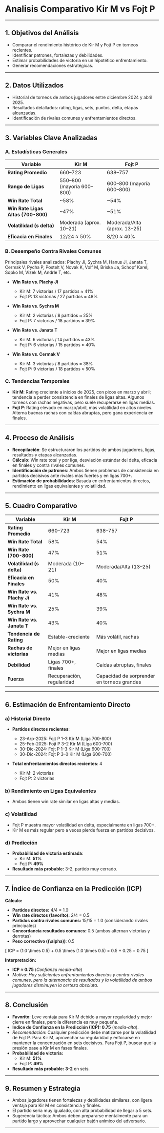 # Analisis Comparativo Kir M vs Fojt P

---

## 1. Objetivos del Análisis

- Comparar el rendimiento histórico de Kir M y Fojt P en torneos recientes.
- Identificar patrones, fortalezas y debilidades.
- Estimar probabilidades de victoria en un hipotético enfrentamiento.
- Generar recomendaciones estratégicas.

---

## 2. Datos Utilizados

- Historial de torneos de ambos jugadores entre diciembre 2024 y abril 2025.
- Resultados detallados: rating, ligas, sets, puntos, delta, etapas alcanzadas.
- Identificación de rivales comunes y enfrentamientos directos.

---

## 3. Variables Clave Analizadas

### A. Estadísticas Generales

| Variable               | Kir M                      | Fojt P                      |
|------------------------|----------------------------|-----------------------------|
| **Rating Promedio**    | 660–723                    | 638–757                     |
| **Rango de Ligas**     | 550–800 (mayoría 600–800)  | 600–800 (mayoría 600–800)   |
| **Win Rate Total**     | ~58%                       | ~54%                        |
| **Win Rate Ligas Altas (700-800)** | ~47%           | ~51%                        |
| **Volatilidad (s delta)** | Moderada (aprox. 10–21) | Moderada/Alta (aprox. 13–25)|
| **Eficacia en Finales**| 12/24 ≈ 50%                | 8/20 ≈ 40%                  |

### B. Desempeño Contra Rivales Comunes

Principales rivales analizados: Plachy Ji, Sychra M, Hanus Ji, Janata T, Cermak V, Pycha P, Postelt V, Novak K, Volf M, Briska Ja, Schopf Karel, Sopko M, Vizek M, Andrle T, etc.

- **Win Rate vs. Plachy Ji**
  - Kir M: 7 victorias / 17 partidos ≈ 41%
  - Fojt P: 13 victorias / 27 partidos ≈ 48%

- **Win Rate vs. Sychra M**
  - Kir M: 2 victorias / 8 partidos ≈ 25%
  - Fojt P: 7 victorias / 18 partidos ≈ 39%

- **Win Rate vs. Janata T**
  - Kir M: 6 victorias / 14 partidos ≈ 43%
  - Fojt P: 6 victorias / 15 partidos ≈ 40%

- **Win Rate vs. Cermak V**
  - Kir M: 3 victorias / 8 partidos ≈ 38%
  - Fojt P: 9 victorias / 18 partidos ≈ 50%

### C. Tendencias Temporales

- **Kir M**: Rating creciente a inicios de 2025, con picos en marzo y abril; tendencia a perder consistencia en finales de ligas altas. Algunos torneos con rachas negativas, pero suele recuperarse en ligas medias.
- **Fojt P**: Rating elevado en marzo/abril, más volatilidad en altos niveles. Alterna buenas rachas con caídas abruptas, pero gana experiencia en finales.

---

## 4. Proceso de Análisis

- **Recopilación**: Se estructuraron los partidos de ambos jugadores, ligas, resultados y etapas alcanzadas.
- **Cálculo**: Win rate total y por liga, desviación estándar del delta, eficacia en finales y contra rivales comunes.
- **Identificación de patrones**: Ambos tienen problemas de consistencia en partidos decisivos ante rivales más fuertes y en ligas 700+.
- **Estimación de probabilidades**: Basada en enfrentamientos directos, rendimiento en ligas equivalentes y volatilidad.

---

## 5. Cuadro Comparativo

| Variable                       | Kir M                | Fojt P                 |
|--------------------------------|----------------------|------------------------|
| **Rating Promedio**            | 660–723              | 638–757                |
| **Win Rate Total**             | 58%                  | 54%                    |
| **Win Rate (700-800)**         | 47%                  | 51%                    |
| **Volatilidad (s delta)**      | Moderada (10–21)     | Moderada/Alta (13–25)  |
| **Eficacia en Finales**        | 50%                  | 40%                    |
| **Win Rate vs. Plachy Ji**     | 41%                  | 48%                    |
| **Win Rate vs. Sychra M**      | 25%                  | 39%                    |
| **Win Rate vs. Janata T**      | 43%                  | 40%                    |
| **Tendencia de Rating**        | Estable-creciente    | Más volátil, rachas    |
| **Rachas de victorias**        | Mejor en ligas medias| Mejor en ligas medias  |
| **Debilidad**                  | Ligas 700+, finales  | Caídas abruptas, finales|
| **Fuerza**                     | Recuperación, regularidad | Capacidad de sorprender en torneos grandes |

---

## 6. Estimación de Enfrentamiento Directo

### a) Historial Directo

- **Partidos directos recientes**:
  - 23-Arp-2025: Fojt P 1–3 Kir M (Liga 700-800)
  - 25-Feb-2025: Fojt P 3–2 Kir M (Liga 600-700)
  - 30-Dic-2024: Fojt P 1–3 Kir M (Liga 600-700)
  - 30-Dic-2024: Fojt P 3–0 Kir M (Liga 600-700)

- **Total enfrentamientos directos recientes**: 4  
  - Kir M: 2 victorias  
  - Fojt P: 2 victorias

### b) Rendimiento en Ligas Equivalentes

- Ambos tienen win rate similar en ligas altas y medias.

### c) Volatilidad

- Fojt P muestra mayor volatilidad en delta, especialmente en ligas 700+.  
- Kir M es más regular pero a veces pierde fuerza en partidos decisivos.

### d) Predicción

- **Probabilidad de victoria estimada**:
  - Kir M: **51%**
  - Fojt P: **49%**
- **Resultado más probable:** 3-2, partido muy cerrado.

---

## 7. Índice de Confianza en la Predicción (ICP)

**Cálculo:**
- **Partidos directos:** 4/4 = 1.0
- **Win rate directos (favorito):** 2/4 = 0.5
- **Partidos contra rivales comunes:** 15/15 = 1.0 (considerando rivales principales)
- **Concordancia resultados comunes:** 0.5 (ambos alternan victorias y derrotas)
- **Peso correctivo (\(\alpha\))**: 0.5

\[
ICP = (1.0 \times 0.5) + 0.5 \times (1.0 \times 0.5) = 0.5 + 0.25 = 0.75
\]

**Interpretación:**  
- **ICP ≈ 0.75** (_Confianza media-alta_)  
- _Motivo: Hay suficientes enfrentamientos directos y contra rivales comunes, pero la alternancia de resultados y la volatilidad de ambos jugadores disminuyen la certeza absoluta._

---

## 8. Conclusión

- **Favorito**: Leve ventaja para Kir M debido a mayor regularidad y mejor cierre en finales, pero la diferencia es muy pequeña.
- **Índice de Confianza en la Predicción (ICP): 0.75** (_media-alta_).
- _Recomendación_: Cualquier predicción debe matizarse por la volatilidad de Fojt P. Para Kir M, aprovechar su regularidad y enfocarse en mantener la concentración en sets decisivos. Para Fojt P, buscar que la presión pase a Kir M en fases finales.
- **Probabilidad de victoria:**  
  - Kir M: **51%**  
  - Fojt P: **49%**
- **Resultado más probable:** **3-2** en sets.

---

## 9. Resumen y Estrategia

- Ambos jugadores tienen fortalezas y debilidades similares, con ligera ventaja para Kir M en consistencia y finales.
- El partido sería muy igualado, con alta probabilidad de llegar a 5 sets.
- Sugerencia táctica: Ambos deben prepararse mentalmente para un partido largo y aprovechar cualquier bajón anímico del adversario.

---
